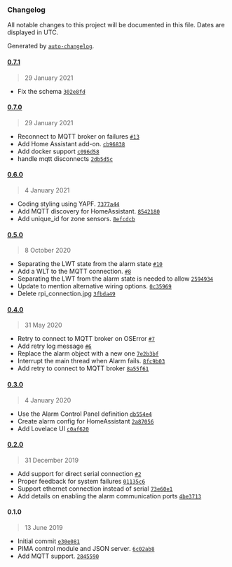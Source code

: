 ### Changelog

All notable changes to this project will be documented in this file. Dates are displayed in UTC.

Generated by [`auto-changelog`](https://github.com/CookPete/auto-changelog).

#### [0.7.1](https://github.com/deiger/Alarm/compare/0.7.0...0.7.1)

> 29 January 2021

- Fix the schema [`302e8fd`](https://github.com/deiger/Alarm/commit/302e8fd00058d01a60e319a53dce8c940c01ab37)

#### [0.7.0](https://github.com/deiger/Alarm/compare/0.6.0...0.7.0)

> 29 January 2021

- Reconnect to MQTT broker on failures [`#13`](https://github.com/deiger/Alarm/pull/13)
- Add Home Assistant add-on. [`cb96838`](https://github.com/deiger/Alarm/commit/cb968385561ce2a20ed2c92310154611f455ba30)
- Add docker support [`c096d58`](https://github.com/deiger/Alarm/commit/c096d58aacfed3550938458adb31f80f6e9f3170)
- handle mqtt disconnects [`2db5d5c`](https://github.com/deiger/Alarm/commit/2db5d5c295ab75cecdf4f88b0cd16dc8023a0063)

#### [0.6.0](https://github.com/deiger/Alarm/compare/0.5.0...0.6.0)

> 4 January 2021

- Coding styling using YAPF. [`7377a44`](https://github.com/deiger/Alarm/commit/7377a4469e1f0798579ad171a45ad6975d5fb978)
- Add MQTT discovery for HomeAssistant. [`8542180`](https://github.com/deiger/Alarm/commit/85421803c6746784edbe84ae825a1d099ea8e00a)
- Add unique_id for zone sensors. [`8efcdcb`](https://github.com/deiger/Alarm/commit/8efcdcbdb32782a95dcb82f4fd50f967eb0cf195)

#### [0.5.0](https://github.com/deiger/Alarm/compare/0.4.0...0.5.0)

> 8 October 2020

- Separating the LWT state from the alarm state [`#10`](https://github.com/deiger/Alarm/pull/10)
- Add a WLT to the MQTT connection. [`#8`](https://github.com/deiger/Alarm/issues/8)
- Separating the LWT from the alarm state is needed to allow [`2594934`](https://github.com/deiger/Alarm/commit/25949340a846b901b9ca3bbd50cd4538e2e7abc6)
- Update to mention alternative wiring options. [`0c35969`](https://github.com/deiger/Alarm/commit/0c359695d5d2c5a95a800b53024c92b29b61cc33)
- Delete rpi_connection.jpg [`3fbda49`](https://github.com/deiger/Alarm/commit/3fbda496628fe21dbf94519f38ef47d9e99ae823)

#### [0.4.0](https://github.com/deiger/Alarm/compare/0.3.0...0.4.0)

> 31 May 2020

- Retry to connect to MQTT broker on OSError [`#7`](https://github.com/deiger/Alarm/pull/7)
- Add retry log message [`#6`](https://github.com/deiger/Alarm/issues/6)
- Replace the alarm object with a new one [`7e2b3bf`](https://github.com/deiger/Alarm/commit/7e2b3bfd98e3765dad70326a3f2c9422c082a975)
- Interrupt the main thread when Alarm fails. [`8fc9b03`](https://github.com/deiger/Alarm/commit/8fc9b0360ff93951733fddde55f7d438b2673cb1)
- Add retry to connect to MQTT broker [`8a55f61`](https://github.com/deiger/Alarm/commit/8a55f61710c4cc5c009e9f06694a2541635aa126)

#### [0.3.0](https://github.com/deiger/Alarm/compare/0.2.0...0.3.0)

> 4 January 2020

- Use the Alarm Control Panel definition [`db554e4`](https://github.com/deiger/Alarm/commit/db554e4723375ca4667cecebcb093457929ccf2a)
- Create alarm config for HomeAssistant [`2a87056`](https://github.com/deiger/Alarm/commit/2a8705687de5e79928aa9e596bca40e49efdeba8)
- Add Lovelace UI [`c0af620`](https://github.com/deiger/Alarm/commit/c0af6204c007d1c7a878cbdb8694d9db2714d2d0)

#### [0.2.0](https://github.com/deiger/Alarm/compare/0.1.0...0.2.0)

> 31 December 2019

- Add support for direct serial connection [`#2`](https://github.com/deiger/Alarm/pull/2)
- Proper feedback for system failures [`01135c6`](https://github.com/deiger/Alarm/commit/01135c60f7a307aea8fb29abcc6abed6b142e121)
- Support ethernet connection instead of serial [`73e60e1`](https://github.com/deiger/Alarm/commit/73e60e1081f232949fde019ac86db98d6283d9ca)
- Add details on enabling the alarm communication ports [`4be3713`](https://github.com/deiger/Alarm/commit/4be37138c0c79460b226fe7675e42e80fdf039c5)

#### 0.1.0

> 13 June 2019

- Initial commit [`e30e081`](https://github.com/deiger/Alarm/commit/e30e0810dc730958b66c27a5714efb4d6d5c0d12)
- PIMA control module and JSON server. [`6c02ab8`](https://github.com/deiger/Alarm/commit/6c02ab8a1410aaa7f845487142a002c08bd29865)
- Add MQTT support. [`2845590`](https://github.com/deiger/Alarm/commit/28455903647d8d5e09896f694126d713072016a3)
